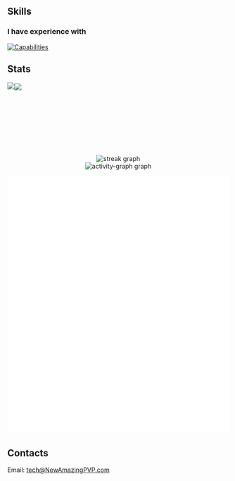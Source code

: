 ## Skills

### I have experience with

[![Capabilities](https://skillicons.dev/icons?i=java,py,cs,js,html,css,cpp,androidstudio,arduino,bash,cloudflare,opencv,cmake,discord,bots,eclipse,git,github,githubactions,gradle,unity,sqlite,idea,jquery,linux,maven,postman,robloxstudio,powershell,pr,raspberrypi,regex,replit,visualstudio,vscode,wordpress)](https://skillicons.dev)



## Stats

<!-- <details>
  <summary>Click here</summary> -->
  
<a href="https://github.com/anuraghazra/github-readme-stats">
<img align="left" height="165em" src="https://github-readme-stats.vercel.app/api?username=NewAmazingPVP&show_icons=true&hide_title=true&theme=transparent&count_private=true&include_all_commits=true&rank_icon=github" />
</a>
<a href="https://github.com/anuraghazra/convoychat">
<img align="center" src="https://github-readme-stats.vercel.app/api/top-langs/?username=NewAmazingPVP&langs_count=8&layout=compact&hide_border=false&hide_title=true&theme=transparent" />
</a>

<br clear="left"/>

<div align="center">
  <img src="https://streak-stats.demolab.com?user=NewAmazingPVP&locale=en&mode=weekly&theme=dracula&hide_border=false&border_radius=5&order=3" height="150" alt="streak graph" />
  <br />
  <img src="https://github-readme-activity-graph.vercel.app/graph?username=NewAmazingPVP&radius=16&theme=dracula&area=true&order=5" height="300" alt="activity-graph graph" />
</div>

![Metrics](/github-metrics.svg)

<!-- </details> -->

## Contacts
Email: [tech@NewAmazingPVP.com](mailto:tech@NewAmazingPVP.com)
